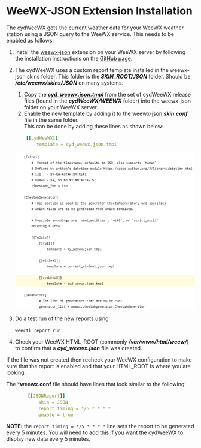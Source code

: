 # WeeWX-JSON Extension Installation

The cydWeeWX gets the current weather data for your WeeWX weather station using a JSON query to the WeeWX service. This needs to be enabled as follows:
1. Install the [weewx-json](https://github.com/teeks99/weewx-json) extension on your WeeWX server by following the installation instructions on the [GitHub page](https://github.com/teeks99/weewx-json).
2. The cydWeeWX uses a custom report template installed in the weewx-json skins folder. This folder is the ***SKIN_ROOT/JSON*** folder. Should be ***/etc/weewx/skins/JSON*** on many systems.
   1. Copy the [***cyd_weewx.json.tmpl***](./cyd_weewx.json.tmpl) from the set of cydWeeWX release files (found in the ***cydWeeWX/WEEWX*** folder) into the weewx-json folder on your WeeWX server.
   2. Enable the new template by adding it to the weewx-json ***skin.conf*** file in the same folder.  
   This can be done by adding these lines as shown below:

    ```yaml
        [[cydWeeWX]]
            template = cyd_weewx,json.tmpl
    ```

    ![skin.conf](../images/skinConf.jpg)

3. Do a test run of the new reports using 

    ```weectl report run```

4. Check your WeeWX HTML_ROOT (commonly ***/var/www/html/weew/***) to confirm that a ***cyd_weewx.json*** file was created.

If the file was not created then recheck your WeeWX configuration to make sure that the report is enabled and that your HTML_ROOT is where you are looking.

The ***weewx.conf** file should have lines that look similar to the following:

```yaml
        [[JSONReport]]
            skin = JSON
            report_timing = */5 * * * *
            enable = true
```

**NOTE:** the ```report_timing = */5 * * * *``` line sets the report to be generated every 5 minutes. You will need to add this if you want the cydWeeWX to display new data every 5 minutes.